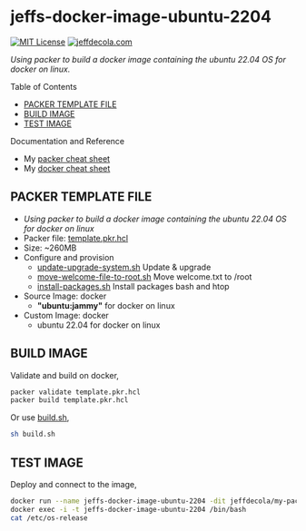 # jeffs-docker-image-ubuntu-2204

[![MIT License](http://img.shields.io/:license-mit-blue.svg)](http://jeffdecola.mit-license.org)
[![jeffdecola.com](https://img.shields.io/badge/website-jeffdecola.com-blue)](https://jeffdecola.com)

_Using packer to build a docker image
containing the ubuntu 22.04 OS
for docker on linux._

Table of Contents

* [PACKER TEMPLATE FILE](https://github.com/JeffDeCola/my-packer-image-builds/tree/master/docker-images/jeffs-docker-image-ubuntu-2204#packer-template-file)
* [BUILD IMAGE](https://github.com/JeffDeCola/my-packer-image-builds/tree/master/docker-images/jeffs-docker-image-ubuntu-2204#build-image)
* [TEST IMAGE](https://github.com/JeffDeCola/my-packer-image-builds/tree/master/docker-images/jeffs-docker-image-ubuntu-2204#test-image)

Documentation and Reference

* My
  [packer cheat sheet](https://github.com/JeffDeCola/my-cheat-sheets/tree/master/software/operations/orchestration/builds-deployment-containers/packer-cheat-sheet)
* My
  [docker cheat sheet](https://github.com/JeffDeCola/my-cheat-sheets/tree/master/software/operations/orchestration/builds-deployment-containers/docker-cheat-sheet)

## PACKER TEMPLATE FILE

* _Using packer to build a docker image
  containing the ubuntu 22.04 OS
  for docker on linux_
* Packer file:
  [template.pkr.hcl](https://github.com/JeffDeCola/my-packer-image-builds/tree/master/docker-images/jeffs-docker-image-ubuntu-2204/template.pkr.hcl)
* Size: ~260MB
* Configure and provision
  * [update-upgrade-system.sh](https://github.com/JeffDeCola/my-packer-image-builds/tree/master/docker-images/jeffs-docker-image-ubuntu-2204/install-scripts/update-upgrade-system.sh)
    Update & upgrade
  * [move-welcome-file-to-root.sh](https://github.com/JeffDeCola/my-packer-image-builds/tree/master/docker-images/jeffs-docker-image-ubuntu-2204/install-scripts/move-welcome-file-to-root.sh)
    Move welcome.txt to /root
  * [install-packages.sh](https://github.com/JeffDeCola/my-packer-image-builds/tree/master/docker-images/jeffs-docker-image-ubuntu-2204/install-scripts/install-packages.sh)
    Install packages bash and htop  
* Source Image: docker
  * **"ubuntu:jammy"** for docker on linux
* Custom Image: docker
  * ubuntu 22.04 for docker on linux

## BUILD IMAGE

Validate and build on docker,

```bash
packer validate template.pkr.hcl
packer build template.pkr.hcl
```

Or use
[build.sh](https://github.com/JeffDeCola/my-packer-image-builds/tree/master/docker-images/jeffs-docker-image-ubuntu-2204/build-image.sh),

```bash
sh build.sh
```

## TEST IMAGE

Deploy and connect to the image,

```bash
docker run --name jeffs-docker-image-ubuntu-2204 -dit jeffdecola/my-packer-image-builds/jeffs-docker-image-ubuntu-2204
docker exec -i -t jeffs-docker-image-ubuntu-2204 /bin/bash
cat /etc/os-release
```
